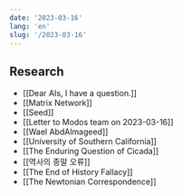 ```yaml
---
date: '2023-03-16'
lang: 'en'
slug: '/2023-03-16'
---
```


## Research

- [[Dear AIs, I have a question.]]
- [[Matrix Network]]
- [[Seed]]
- [[Letter to Modos team on 2023-03-16]]
- [[Wael AbdAlmageed]]
- [[University of Southern California]]
- [[The Enduring Question of Cicada]]
- [[역사의 종말 오류]]
- [[The End of History Fallacy]]
- [[The Newtonian Correspondence]]
